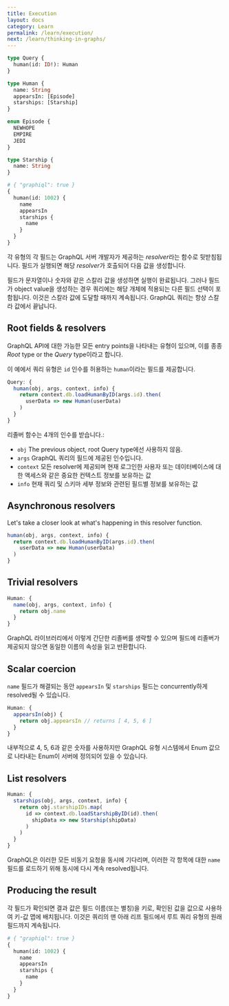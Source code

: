 ```yaml
---
title: Execution
layout: docs
category: Learn
permalink: /learn/execution/
next: /learn/thinking-in-graphs/
---
```


```graphql
type Query {
  human(id: ID!): Human
}

type Human {
  name: String
  appearsIn: [Episode]
  starships: [Starship]
}

enum Episode {
  NEWHOPE
  EMPIRE
  JEDI
}

type Starship {
  name: String
}
```

```graphql
# { "graphiql": true }
{
  human(id: 1002) {
    name
    appearsIn
    starships {
      name
    }
  }
}
```

각 유형의 각 필드는 GraphQL 서버 개발자가 제공하는 *resolver*라는 함수로 뒷받침됩니다. 필드가 실행되면 해당 *resolver*가 호출되어 다음 값을 생성합니다.

필드가 문자열이나 숫자와 같은 스칼라 값을 생성하면 실행이 완료됩니다. 그러나 필드가 object value을 생성하는 경우 쿼리에는 해당 개체에 적용되는 다른 필드 선택이 포함됩니다. 이것은 스칼라 값에 도달할 때까지 계속됩니다. GraphQL 쿼리는 항상 스칼라 값에서 끝납니다.

## Root fields & resolvers

GraphQL API에 대한 가능한 모든 entry points을 나타내는 유형이 있으며, 이를 종종 _Root_ type or the _Query_ type이라고 합니다.

이 예에서 쿼리 유형은 `id` 인수를 허용하는 `human`이라는 필드를 제공합니다.

```js
Query: {
  human(obj, args, context, info) {
    return context.db.loadHumanByID(args.id).then(
      userData => new Human(userData)
    )
  }
}
```

리졸버 함수는 4개의 인수를 받습니다.:

- `obj` The previous object, root Query type에선 사용하지 않음.
- `args` GraphQL 쿼리의 필드에 제공된 인수입니다.
- `context` 모든 resolver에 제공되며 현재 로그인한 사용자 또는 데이터베이스에 대한 액세스와 같은 중요한 컨텍스트 정보를 보유하는 값
- `info` 현재 쿼리 및 스키마 세부 정보와 관련된 필드별 정보를 보유하는 값

## Asynchronous resolvers

Let's take a closer look at what's happening in this resolver function.

```js
human(obj, args, context, info) {
  return context.db.loadHumanByID(args.id).then(
    userData => new Human(userData)
  )
}
```

## Trivial resolvers

```js
Human: {
  name(obj, args, context, info) {
    return obj.name
  }
}
```

GraphQL 라이브러리에서 이렇게 간단한 리졸버를 생략할 수 있으며 필드에 리졸버가 제공되지 않으면 동일한 이름의 속성을 읽고 반환합니다.

## Scalar coercion

`name` 필드가 해결되는 동안 `appearsIn` 및 `starships` 필드는 concurrently하게 resolved될 수 있습니다.

```js
Human: {
  appearsIn(obj) {
    return obj.appearsIn // returns [ 4, 5, 6 ]
  }
}
```

내부적으로 4, 5, 6과 같은 숫자를 사용하지만 GraphQL 유형 시스템에서 Enum 값으로 나타내는 Enum이 서버에 정의되어 있을 수 있습니다.

## List resolvers

```js
Human: {
  starships(obj, args, context, info) {
    return obj.starshipIDs.map(
      id => context.db.loadStarshipByID(id).then(
        shipData => new Starship(shipData)
      )
    )
  }
}
```

GraphQL은 이러한 모든 비동기 요청을 동시에 기다리며, 이러한 각 항목에 대한 `name` 필드를 로드하기 위해 동시에 다시 계속 resolved됩니다.

## Producing the result

각 필드가 확인되면 결과 값은 필드 이름(또는 별칭)을 키로, 확인된 값을 값으로 사용하여 키-값 맵에 배치됩니다. 이것은 쿼리의 맨 아래 리프 필드에서 루트 쿼리 유형의 원래 필드까지 계속됩니다.

```graphql
# { "graphiql": true }
{
  human(id: 1002) {
    name
    appearsIn
    starships {
      name
    }
  }
}
```
